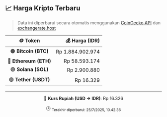 

<!-- HARGA_KRIPTO -->
## 📈 Harga Kripto Terbaru

> Data ini diperbarui secara otomatis menggunakan [CoinGecko API](https://www.coingecko.com/) dan [exchangerate.host](https://exchangerate.host/)

<div align="center">

| 🪙 Token | 💰 Harga (IDR) |
|:------:|---------------:|
| 🟠 **Bitcoin (BTC)**   | Rp 1.884.902.974 |
| 🔵 **Ethereum (ETH)**  | Rp 58.593.174 |
| 🟣 **Solana (SOL)**    | Rp 2.900.880 |
| 🟢 **Tether (USDT)**   | Rp 16.329 |

---

💱 **Kurs Rupiah (USD → IDR)**: Rp 16.326

🕒 <sub>Terakhir diperbarui: 25/7/2025, 10.42.36</sub>

</div>
<!-- /HARGA_KRIPTO -->